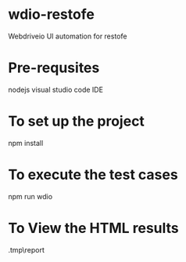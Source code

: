 # wdio-restofe
Webdriveio UI automation for restofe

# Pre-requsites
nodejs 
visual studio code IDE

# To set up the project
npm install

# To execute the test cases
npm run wdio

# To View the HTML results
.tmp\report